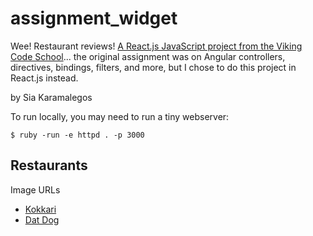 # assignment_widget
Wee! Restaurant reviews!
[A React.js JavaScript project from the Viking Code School](http://www.vikingcodeschool.com)... the original assignment was on Angular controllers, directives, bindings, filters, and more, but I chose to do this project in React.js instead.

by Sia Karamalegos

To run locally, you may need to run a tiny webserver:
```
$ ruby -run -e httpd . -p 3000
```

## Restaurants

Image URLs
* [Kokkari](https://encrypted-tbn2.gstatic.com/images?q=tbn:ANd9GcS-1oisTZ251MAhJBNv2jZNi_TT1g62Kehgyx-KePkJ0f3F_Y6cGw)
* [Dat Dog](http://thedishh.com/wp-content/uploads/2016/04/Freret-Dat-Dog-1.jpg?4483fb)

